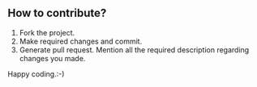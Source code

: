 ## How to contribute?

1. Fork the project. 
2. Make required changes and commit. 
3. Generate pull request. Mention all the required description regarding changes you made.

Happy coding.:-)
